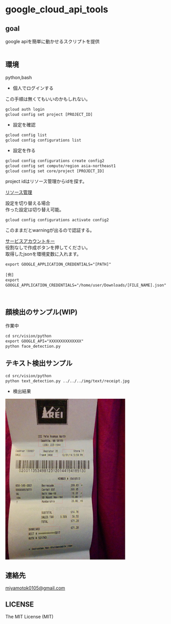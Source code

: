 # google_cloud_api_tools

## goal
google apiを簡単に動かせるスクリプトを提供
<br>
<br>


## 環境
python,bash
<br>

- 個人でログインする    

この手順は無くてもいいのかもしれない。    

```
gcloud auth login
gcloud config set project [PROJECT_ID]
```

- 設定を確認    

```
gcloud config list
gcloud config configurations list
```

- 設定を作る    

```
gcloud config configurations create config2
gcloud config set compute/region asia-northeast1
gcloud config set core/project [PROJECT_ID]
```

project idはリソース管理からidを探す。    

[リソース管理](https://cloud.google.com/resource-manager/docs/creating-managing-projects?hl=ja&visit_id=636832537130276261-1692010590&rd=1)


    

設定を切り替える場合    
作った設定は切り替え可能。    

```
gcloud config configurations activate config2
```

このままだとwarningが出るので認証する。    

[サービスアカウントキー](https://cloud.google.com/vision/docs/libraries)    
役割なしで作成ボタンを押してください。    
取得したjsonを環境変数に入れます。    


```
export GOOGLE_APPLICATION_CREDENTIALS="[PATH]"

[例]
export GOOGLE_APPLICATION_CREDENTIALS="/home/user/Downloads/[FILE_NAME].json"
```

<br>


## 顔検出のサンプル(WIP)

作業中    

```
cd src/vision/python
export GOOGLE_API="XXXXXXXXXXXXXX"
python face_detection.py
```


## テキスト検出サンプル


```
cd src/vision/python
python text_detection.py ../../../img/text/receipt.jpg
```

- 検出結果    


<img src="https://github.com/miyamotok0105/google_cloud_api_tools/blob/master/img/text/receipt_result.jpg" height="500">    


## 連絡先
miyamotok0105@gmail.com
<br>

## LICENSE

The MIT License (MIT)
<br>


<br>

